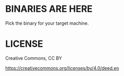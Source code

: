 # BINARIES ARE HERE

Pick the binary for your target machine.

# LICENSE

Creative Commons, CC BY

https://creativecommons.org/licenses/by/4.0/deed.en
